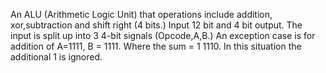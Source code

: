 An ALU (Arithmetic Logic Unit) that operations include addition, xor,subtraction and shift right (4 bits.) 
Input 12 bit and 4 bit output. The input is split up into 3 4-bit signals (Opcode,A,B.) 
An exception case is for addition of A=1111, B = 1111. Where the sum = 1 1110. In this situation the additional 1 is ignored. 
